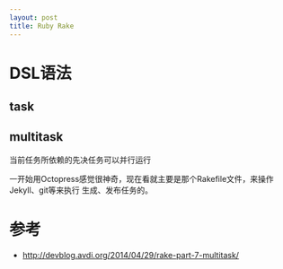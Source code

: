 ```yaml
---
layout: post
title: Ruby Rake
---
```



# DSL语法


## task

## multitask
当前任务所依赖的先决任务可以并行运行

一开始用Octopress感觉很神奇，现在看就主要是那个Rakefile文件，来操作Jekyll、git等来执行
生成、发布任务的。


# 参考
* http://devblog.avdi.org/2014/04/29/rake-part-7-multitask/
